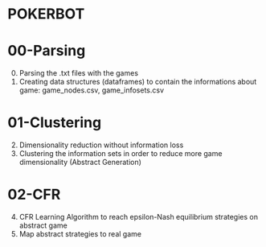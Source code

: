 # POKERBOT
# 00-Parsing 
0) Parsing the .txt files with the games
1) Creating data structures (dataframes) to contain the informations about game: game_nodes.csv, game_infosets.csv
# 01-Clustering 
2) Dimensionality reduction without information loss
3) Clustering the information sets in order to reduce more game dimensionality (Abstract Generation)
# 02-CFR 
4) CFR Learning Algorithm to reach epsilon-Nash equilibrium strategies on abstract game
5) Map abstract strategies to real game

